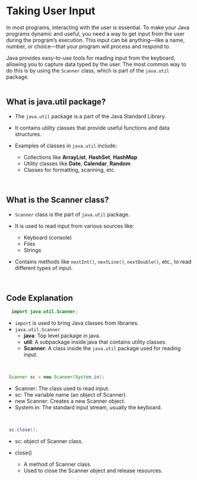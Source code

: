 # Taking User Input

In most programs, interacting with the user is essential. To make your Java programs dynamic and useful, you need a way to get input from the user during the program’s execution. This input can be anything—like a name, number, or choice—that your program will process and respond to.

Java provides easy-to-use tools for reading input from the keyboard, allowing you to capture data typed by the user. The most common way to do this is by using the `Scanner` class, which is part of the `java.util` package.
<br>
<br>

## What is **java.util** package?

- The `java.util` package is a part of the Java Standard Library.
- It contains utility classes that provide useful functions and data structures.

- Examples of classes in `java.util` include:
    - Collections like **ArrayList**, **HashSet**, **HashMap**
    - Utility classes like **Date**, **Calendar**, **Random**
    - Classes for formatting, scanning, etc.
<br>

## What is the **Scanner** class?
- `Scanner` class is the part of `java.util` package.
- It is used to read input from various sources like:
   - Keyboard (console)
   - Files
   - Strings

- Contains methods like `nextInt()`, `nextLine()`, `nextDouble()`, etc., to read different types of input.
<br>


## Code Explanation

```java
  import java.util.Scanner;
```

- `import` is used to bring Java classes from libraries.
- `java.util.Scanner`
    - **java**: Top level package in java.
    - **util**: A subpackage inside java that contains utility classes.
    - **Scanner**: A class inside the `java.util` package used for reading input. 
<br>


```java
 Scanner sc = new Scanner(System.in); 
```
- Scanner: The class used to read input.
- sc: The variable name (an object of Scanner).
- new Scanner: Creates a new Scanner object.
- System.in: The standard input stream, usually the keyboard.
<br>


```java
 sc.close(); 
```

- sc: object of Scanner class.

- close()
   - A method of Scanner class.
   - Used to close the Scanner object and release resources.
            









